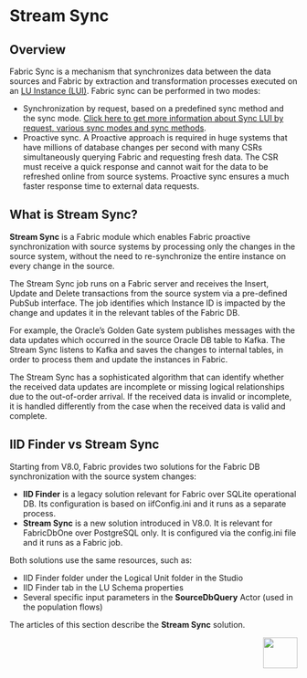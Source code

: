 # Stream Sync 

## Overview

Fabric Sync is a mechanism that synchronizes data between the data sources and Fabric by extraction and transformation processes executed on an [LU Instance (LUI)](/articles/01_fabric_overview/02_fabric_glossary.md#lui). Fabric sync can be performed in two modes:

* Synchronization by request, based on a predefined sync method and the sync mode. [Click here to get more information about Sync LUI by request, various sync modes and sync methods](/articles/14_sync_LU_instance/01_sync_LUI_overview.md).
* Proactive sync. A Proactive approach is required in huge systems that have millions of database changes per second with many CSRs simultaneously querying  Fabric and requesting fresh data. The CSR must receive a quick response and cannot wait for the data to be refreshed online from source systems. Proactive sync ensures a much faster response time to external data requests.

## What is Stream Sync?

**Stream Sync** is a Fabric module which enables Fabric proactive synchronization with source systems by processing only the changes in the source system, without the need to re-synchronize the entire instance on every change in the source.

The Stream Sync job runs on a Fabric server and receives the Insert, Update and Delete transactions from the source system via a pre-defined PubSub interface. The job identifies which Instance ID is impacted by the change and updates it in the relevant tables of the Fabric DB. 

For example, the Oracle’s Golden Gate system publishes messages with the data updates which occurred in the source Oracle DB table to Kafka. The Stream Sync listens to Kafka and saves the changes to internal tables, in order to process them and update the instances in Fabric.

The Stream Sync has a sophisticated algorithm that can identify whether the received data updates are incomplete or missing logical relationships due to the out-of-order arrival. If the received data is invalid or incomplete, it is handled differently from the case when the received data is valid and complete.

## IID Finder vs Stream Sync

Starting from V8.0, Fabric provides two solutions for the Fabric DB synchronization with the source system changes:

*  **IID Finder** is a legacy solution relevant for Fabric over SQLite operational DB. Its configuration is based on iifConfig.ini and it runs as a separate process.
* **Stream Sync** is a new solution introduced in V8.0. It is relevant for FabricDbOne over PostgreSQL only. It is configured via the config.ini file and it runs as a Fabric job.

Both solutions use the same resources, such as:

* IID Finder folder under the Logical Unit folder in the Studio
* IID Finder tab in the LU Schema properties
* Several specific input parameters in the **SourceDbQuery** Actor (used in the population flows)

The articles of this section describe the **Stream Sync** solution.



[<img align="right" width="60" height="54" src="/articles/images/Next.png">](02_stream_sync_init.md) 
